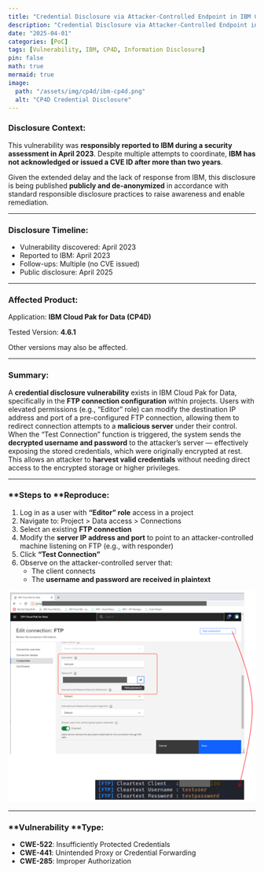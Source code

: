 ```yaml
---
title: "Credential Disclosure via Attacker-Controlled Endpoint in IBM Cloud Pak for Data (CP4D)"
description: "Credential Disclosure via Attacker-Controlled Endpoint in IBM Cloud Pak for Data (CP4D)."
date: "2025-04-01"
categories: [PoC]
tags: [Vulnerability, IBM, CP4D, Information Disclosure]
pin: false
math: true
mermaid: true
image:
  path: "/assets/img/cp4d/ibm-cp4d.png"
  alt: "CP4D Credential Disclosure"
---
```


### **Disclosure Context:**

This vulnerability was **responsibly reported to IBM during a security assessment in April 2023**. Despite multiple attempts to coordinate, **IBM has not acknowledged or issued a CVE ID after more than two years**.

Given the extended delay and the lack of response from IBM, this disclosure is being published **publicly and de-anonymized** in accordance with standard responsible disclosure practices to raise awareness and enable remediation.

------

### **Disclosure Timeline:**

- Vulnerability discovered: April 2023
- Reported to IBM: April 2023
- Follow-ups: Multiple (no CVE issued)
- Public disclosure: April 2025

---

### **Affected Product:**

Application: **IBM Cloud Pak for Data (CP4D)**

Tested Version: **4.6.1**

Other versions may also be affected.

------

### **Summary:**

A **credential disclosure vulnerability** exists in IBM Cloud Pak for Data, specifically in the **FTP connection configuration** within projects. Users with elevated permissions (e.g., “Editor” role) can modify the destination IP address and port of a pre-configured FTP connection, allowing them to redirect connection attempts to a **malicious server** under their control. When the “Test Connection” function is triggered, the system sends the **decrypted username and password** to the attacker’s server — effectively exposing the stored credentials, which were originally encrypted at rest. This allows an attacker to **harvest valid credentials** without needing direct access to the encrypted storage or higher privileges.

------

### **Steps to **Reproduce:

1. Log in as a user with **“Editor” role** access in a project
2. Navigate to: Project > Data access > Connections
3. Select an existing **FTP connection**
4. Modify the **server IP address and port** to point to an attacker-controlled machine listening on FTP (e.g., with responder)
5. Click **“Test Connection”**
6. Observe on the attacker-controlled server that:
   - The client connects
   - The **username and password are received in plaintext**

![CP4D Credential Disclosure via Attacker Controled Endpoint](/assets/img/cp4d/cred-leak.png)

------

### **Vulnerability **Type:

- **CWE-522**: Insufficiently Protected Credentials
- **CWE-441**: Unintended Proxy or Credential Forwarding
- **CWE-285**: Improper Authorization
